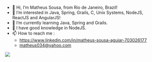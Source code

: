 - 👋 Hi, I’m Matheus Sousa, from Rio de Janeiro, Brazil!
- 👀 I’m interested in  Java, Spring, Grails, C, Unix Systems, NodeJS, ReactJS and AngularJS!
- 🌱 I’m currently learning Java, Spring and Grails.
- 💞️ I have good knowledge in NodeJS.
- 📫 How to reach me :
  * https://www.linkedin.com/in/matheus-sousa-aguiar-703026177 
  * matheus034@yahoo.com

<img src="https://i.pinimg.com/originals/84/ac/64/84ac64ec309108fad6172ef6b6a869c7.gif"/>
<!---
MrVortexx/MrVortexx is a ✨ special ✨ repository because its `README.md` (this file) appears on your GitHub profile.
You can click the Preview link to take a look at your changes.
--->
